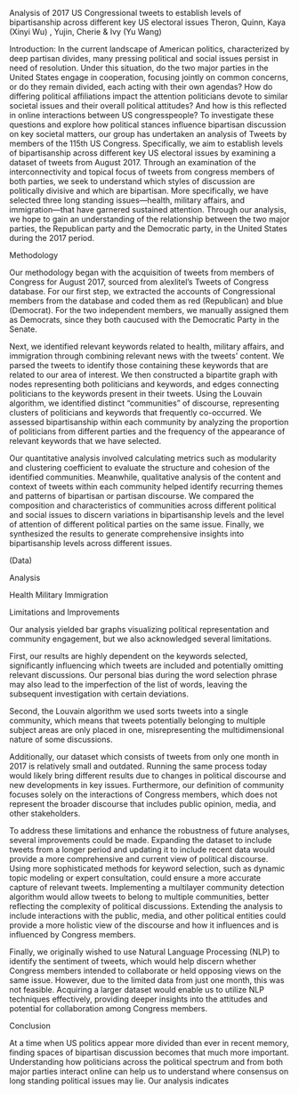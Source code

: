 Analysis of 2017 US Congressional tweets to establish levels of bipartisanship across different key US electoral issues
Theron, Quinn, Kaya (Xinyi Wu) , Yujin, Cherie & Ivy (Yu Wang)


 
Introduction:
In the current landscape of American politics, characterized by deep partisan divides, many pressing political and social issues persist in need of resolution. Under this situation, do the two major parties in the United States engage in cooperation, focusing jointly on common concerns, or do they remain divided, each acting with their own agendas? How do  differing political affiliations impact the attention politicians devote to similar societal issues and their overall political attitudes? And how is this reflected in online interactions between US congresspeople?
To investigate these questions and explore how political stances influence bipartisan discussion on key societal matters, our group has undertaken an analysis of Tweets by members of the 115th US Congress. Specifically, we aim to establish levels of bipartisanship across different key US electoral issues by examining a dataset of tweets from August 2017. Through an examination of the interconnectivity and topical focus of tweets from congress members of both parties, we seek to understand which styles of discussion are politically divisive and which are bipartisan. More specifically, we have selected three long standing issues—health, military affairs, and immigration—that have garnered sustained attention. Through our analysis, we hope to gain an understanding of the relationship between the two major parties, the Republican party and the Democratic party, in the United States during the 2017 period.

Methodology

Our methodology began with the acquisition of tweets from members of Congress for August 2017, sourced from alexlitel’s Tweets of Congress database. For our first step, we extracted the accounts of Congressional members from the database and coded them as red (Republican) and blue (Democrat). For the two independent members, we manually assigned them as Democrats, since they both caucused with the Democratic Party in the Senate. 

Next, we identified relevant keywords related to health, military affairs, and immigration through combining relevant news with the tweets' content. We parsed the tweets to identify those containing these keywords that are related to our area of interest. We then constructed a bipartite graph with nodes representing both politicians and keywords, and edges connecting politicians to the keywords present in their tweets. Using the Louvain algorithm, we identified distinct “communities” of discourse, representing clusters of politicians and keywords that frequently co-occurred. We assessed bipartisanship within each community by analyzing the proportion of politicians from different parties and the frequency of the appearance of relevant keywords that we have selected. 

Our quantitative analysis involved calculating metrics such as modularity and clustering coefficient to evaluate the structure and cohesion of the identified communities. Meanwhile, qualitative analysis of the content and context of tweets within each community helped identify recurring themes and patterns of bipartisan or partisan discourse. We compared the composition and characteristics of communities across different political and social issues to discern variations in bipartisanship levels and the level of attention of different political parties on the same issue. Finally, we synthesized the results to generate comprehensive insights into bipartisanship levels across different issues. 


(Data)

Analysis

Health
Military
Immigration 

Limitations and Improvements

Our analysis yielded bar graphs visualizing political representation and community engagement, but we also acknowledged several limitations. 

First, our results are highly dependent on the keywords selected, significantly influencing which tweets are included and potentially omitting relevant discussions. Our personal bias during the word selection phrase may also lead to the imperfection of the list of words, leaving the subsequent investigation with certain deviations.

Second, the Louvain algorithm we used sorts tweets into a single community, which means that tweets potentially belonging to multiple subject areas are only placed in one, misrepresenting the multidimensional nature of some discussions. 

Additionally, our dataset which consists of tweets from only one month in 2017 is relatively small and outdated. Running the same process today would likely bring different results due to changes in political discourse and new developments in key issues. Furthermore, our definition of community focuses solely on the interactions of Congress members, which does not represent the broader discourse that includes public opinion, media, and other stakeholders.

To address these limitations and enhance the robustness of future analyses, several improvements could be made.
Expanding the dataset to include tweets from a longer period and updating it to include recent data would provide a more comprehensive and current view of political discourse. Using more sophisticated methods for keyword selection, such as dynamic topic modeling or expert consultation, could ensure a more accurate capture of relevant tweets. Implementing a multilayer community detection algorithm would allow tweets to belong to multiple communities, better reflecting the complexity of political discussions. Extending the analysis to include interactions with the public, media, and other political entities could provide a more holistic view of the discourse and how it influences and is influenced by Congress members. 

Finally, we originally wished to use Natural Language Processing (NLP) to identify the sentiment of tweets, which would help discern whether Congress members intended to collaborate or held opposing views on the same issue. However, due to the limited data from just one month, this was not feasible. Acquiring a larger dataset would enable us to utilize NLP techniques effectively, providing deeper insights into the attitudes and potential for collaboration among Congress members.


Conclusion

At a time when US politics appear more divided than ever in recent memory, finding spaces of bipartisan discussion becomes that much more important. Understanding how politicians across the political spectrum and from both major parties interact online can help us to understand where consensus on long standing political issues may lie. Our analysis indicates

